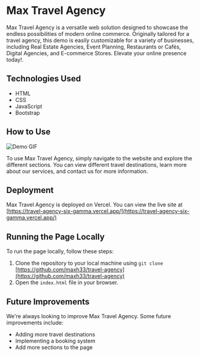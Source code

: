 # Max Travel Agency

Max Travel Agency is a versatile web solution designed to showcase the endless possibilities of modern online commerce. Originally tailored for a travel agency, this demo is easily customizable for a variety of businesses, including Real Estate Agencies, Event Planning, Restaurants or Cafés, Digital Agencies, and E-commerce Stores. Elevate your online presence today!.

## Technologies Used

- HTML
- CSS
- JavaScript
- Bootstrap

## How to Use

![Demo GIF](https://github.com/maxh33/travel-agency/raw/main/img/max-travel-agency-min.gif)

To use Max Travel Agency, simply navigate to the website and explore the different sections. You can view different travel destinations, learn more about our services, and contact us for more information.

## Deployment

Max Travel Agency is deployed on Vercel. You can view the live site at [https://travel-agency-six-gamma.vercel.app/](https://travel-agency-six-gamma.vercel.app/)

## Running the Page Locally

To run the page locally, follow these steps:

1. Clone the repository to your local machine using `git clone ` [https://github.com/maxh33/travel-agency](https://github.com/maxh33/travel-agency)
2. Open the `index.html` file in your browser.

## Future Improvements

We're always looking to improve Max Travel Agency. Some future improvements include:

- Adding more travel destinations
- Implementing a booking system
- Add more sections to the page